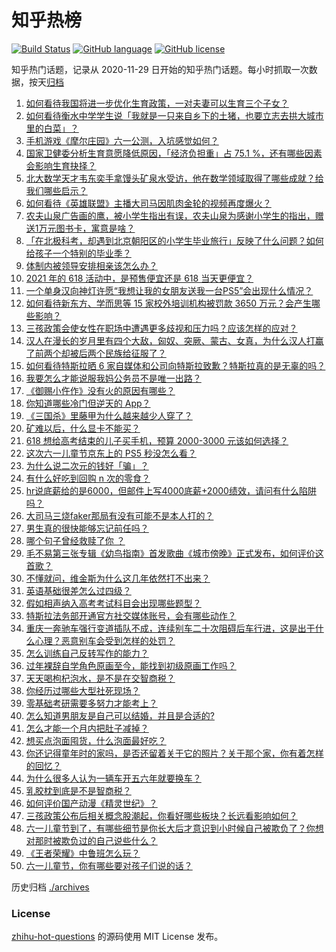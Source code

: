 # 知乎热榜
[![Build Status](https://github.com/ToWeLong/zhihu-hot-questions/workflows/CI/badge.svg)](https://github.com/ToWeLong/zhihu-hot-questions/actions)
[![GitHub language](https://img.shields.io/badge/language-golang-orange.svg)](https://golang.org/)
[![GitHub license](https://img.shields.io/github/license/ToWeLong/zhihu-hot-questions)](https://github.com/ToWeLong/zhihu-hot-questions/blob/main/LICENSE)

知乎热门话题，记录从 2020-11-29 日开始的知乎热门话题。每小时抓取一次数据，按天[归档](./archives)

<!-- BEGIN -->

1. [如何看待我国将进一步优化生育政策，一对夫妻可以生育三个子女？](https://www.zhihu.com/question/462390587)
1. [如何看待衡水中学学生说「我就是一只来自乡下的土猪，也要立志去拱大城市里的白菜」？](https://www.zhihu.com/question/462345321)
1. [手机游戏《摩尔庄园》六一公测，入坑感觉如何？](https://www.zhihu.com/question/458172840)
1. [国家卫健委分析生育意愿降低原因，「经济负担重」占 75.1 %，还有哪些因素会影响生育抉择？](https://www.zhihu.com/question/462526540)
1. [北大数学天才韦东奕手拿馒头矿泉水受访，他在数学领域取得了哪些成就？给我们哪些启示？](https://www.zhihu.com/question/462169322)
1. [如何看待《英雄联盟》主播大司马因肌肉金轮的视频再度爆火？](https://www.zhihu.com/question/461809084)
1. [农夫山泉广告画的鹰，被小学生指出有误，农夫山泉为感谢小学生的指出，赠送1万元图书卡，寓意是啥？](https://www.zhihu.com/question/462023008)
1. [「在北极科考，却遇到北京朝阳区的小学生毕业旅行」反映了什么问题？如何给孩子一个特别的毕业季？](https://www.zhihu.com/question/461429592)
1. [体制内被领导安排相亲该怎么办？](https://www.zhihu.com/question/460637014)
1. [2021 年的 618 活动中，是预售便宜还是 618 当天更便宜？](https://www.zhihu.com/question/461194384)
1. [一个单身汉向神灯许愿“我想让我的女朋友送我一台PS5”会出现什么情况？](https://www.zhihu.com/question/441177338)
1. [如何看待新东方、学而思等 15 家校外培训机构被罚款 3650 万元？会产生哪些影响？](https://www.zhihu.com/question/462535567)
1. [三孩政策会使女性在职场中遭遇更多歧视和压力吗？应该怎样的应对？](https://www.zhihu.com/question/462489226)
1. [汉人在漫长的岁月里有四个大敌，匈奴、突厥、蒙古、女真，为什么汉人打赢了前两个却被后两个民族给征服了？](https://www.zhihu.com/question/353844694)
1. [如何看待特斯拉晒 6 家自媒体和公司向特斯拉致歉？特斯拉真的是无辜的吗？](https://www.zhihu.com/question/462076486)
1. [我要怎么才能说服我妈公务员不是唯一出路？](https://www.zhihu.com/question/455473165)
1. [《御赐小仵作》没有火的原因有哪些？](https://www.zhihu.com/question/457943894)
1. [你知道哪些冷门但逆天的 App？](https://www.zhihu.com/question/37524914)
1. [《三国杀》里藤甲为什么越来越少人穿了？](https://www.zhihu.com/question/461025306)
1. [矿难以后，什么显卡不能买？](https://www.zhihu.com/question/457188655)
1. [618 想给高考结束的儿子买手机，预算 2000-3000 元该如何选择？](https://www.zhihu.com/question/460341652)
1. [这次六一儿童节京东上的 PS5 秒没怎么看？](https://www.zhihu.com/question/462492031)
1. [为什么说二次元的钱好「骗」？](https://www.zhihu.com/question/461633604)
1. [有什么好吃到回购 n 次的零食？](https://www.zhihu.com/question/351402153)
1. [hr说底薪给的是6000，但邮件上写4000底薪+2000绩效，请问有什么陷阱吗？](https://www.zhihu.com/question/279752230)
1. [大司马三烧faker那局有没有可能不是本人打的？](https://www.zhihu.com/question/459219863)
1. [男生真的很快能够忘记前任吗？](https://www.zhihu.com/question/459584381)
1. [哪个句子曾经救赎了你 ？](https://www.zhihu.com/question/453706577)
1. [毛不易第三张专辑《幼鸟指南》首发歌曲《城市傍晚》正式发布，如何评价这首歌？](https://www.zhihu.com/question/462428664)
1. [不懂就问，维金斯为什么这几年依然打不出来？](https://www.zhihu.com/question/461579088)
1. [英语基础很差怎么过四级？](https://www.zhihu.com/question/64985067)
1. [假如相声纳入高考考试科目会出现哪些题型？](https://www.zhihu.com/question/461864657)
1. [特斯拉法务部开通官方社交媒体账号，会有哪些动作？](https://www.zhihu.com/question/462547819)
1. [重庆一奔驰车强行变道插队不成，连续别车二十次阻碍后车行进，这是出于什么心理？恶意别车会受到怎样的处罚？](https://www.zhihu.com/question/462354167)
1. [怎么训练自己反转写作的能力？](https://www.zhihu.com/question/61914490)
1. [过年裸辞自学角色原画至今，能找到初级原画工作吗？](https://www.zhihu.com/question/461261390)
1. [天天喝枸杞泡水，是不是在交智商税？](https://www.zhihu.com/question/454743302)
1. [你经历过哪些大型社死现场？](https://www.zhihu.com/question/439032546)
1. [零基础考研需要多努力才能考上？](https://www.zhihu.com/question/455549160)
1. [怎么知道男朋友是自己可以结婚，并且是合适的?](https://www.zhihu.com/question/449911702)
1. [怎么才能一个月内把肚子减掉？](https://www.zhihu.com/question/317186157)
1. [想买点泡面囤货，什么泡面最好吃？](https://www.zhihu.com/question/288238482)
1. [你还记得童年时的家吗，是否还留着关于它的照片？关于那个家，你有着怎样的回忆？](https://www.zhihu.com/question/461455922)
1. [为什么很多人认为一辆车开五六年就要换车？](https://www.zhihu.com/question/37958506)
1. [乳胶枕到底是不是智商税？](https://www.zhihu.com/question/419436850)
1. [如何评价国产动漫《精灵世纪》？](https://www.zhihu.com/question/33717323)
1. [三孩政策公布后相关概念股潮起，你看好哪些板块？长远看影响如何？](https://www.zhihu.com/question/462412591)
1. [六一儿童节到了，有哪些细节是你长大后才意识到小时候自己被欺负了？你想对那时被欺负过的自己说些什么？](https://www.zhihu.com/question/462398897)
1. [《王者荣耀》中鲁班怎么玩？](https://www.zhihu.com/question/375833811)
1. [六一儿童节，你有哪些要对孩子们说的话？](https://www.zhihu.com/question/462357564)

<!-- END -->

历史归档 [./archives](./archives)


### License
[zhihu-hot-questions](https://github.com/towelong/zhihu-hot-questions) 的源码使用 MIT License 发布。